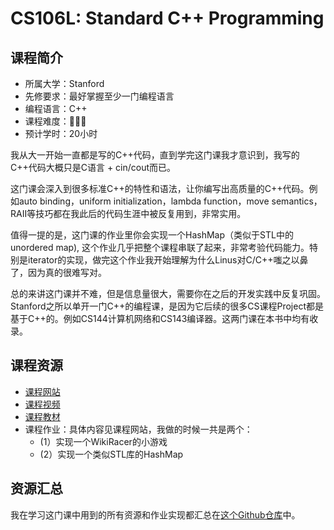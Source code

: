 # CS106L: Standard C++ Programming
## 课程简介
- 所属大学：Stanford
- 先修要求：最好掌握至少一门编程语言
- 编程语言：C++
- 课程难度：🌟🌟🌟
- 预计学时：20小时

我从大一开始一直都是写的C++代码，直到学完这门课我才意识到，我写的C++代码大概只是C语言 + cin/cout而已。

这门课会深入到很多标准C++的特性和语法，让你编写出高质量的C++代码。例如auto binding，uniform initialization，lambda function，move semantics，RAII等技巧都在我此后的代码生涯中被反复用到，非常实用。

值得一提的是，这门课的作业里你会实现一个HashMap（类似于STL中的unordered map), 这个作业几乎把整个课程串联了起来，非常考验代码能力。特别是iterator的实现，做完这个作业我开始理解为什么Linus对C/C++嗤之以鼻了，因为真的很难写对。

总的来讲这门课并不难，但是信息量很大，需要你在之后的开发实践中反复巩固。Stanford之所以单开一门C++的编程课，是因为它后续的很多CS课程Project都是基于C++的。例如CS144计算机网络和CS143编译器。这两门课在本书中均有收录。

## 课程资源
- [课程网站](http://web.stanford.edu/class/cs106l/)
- [课程视频](https://www.youtube.com/channel/UCSqr6y-eaQT_qZJVUm_4QxQ/playlists)
- [课程教材](http://web.stanford.edu/class/cs106l/full_course_reader.pdf)
- 课程作业：具体内容见课程网站，我做的时候一共是两个：
    - (1）实现一个WikiRacer的小游戏 
    - (2）实现一个类似STL库的HashMap

## 资源汇总
我在学习这门课中用到的所有资源和作业实现都汇总在[这个Github仓库](https://github.com/PKUFlyingPig/CS106L)中。